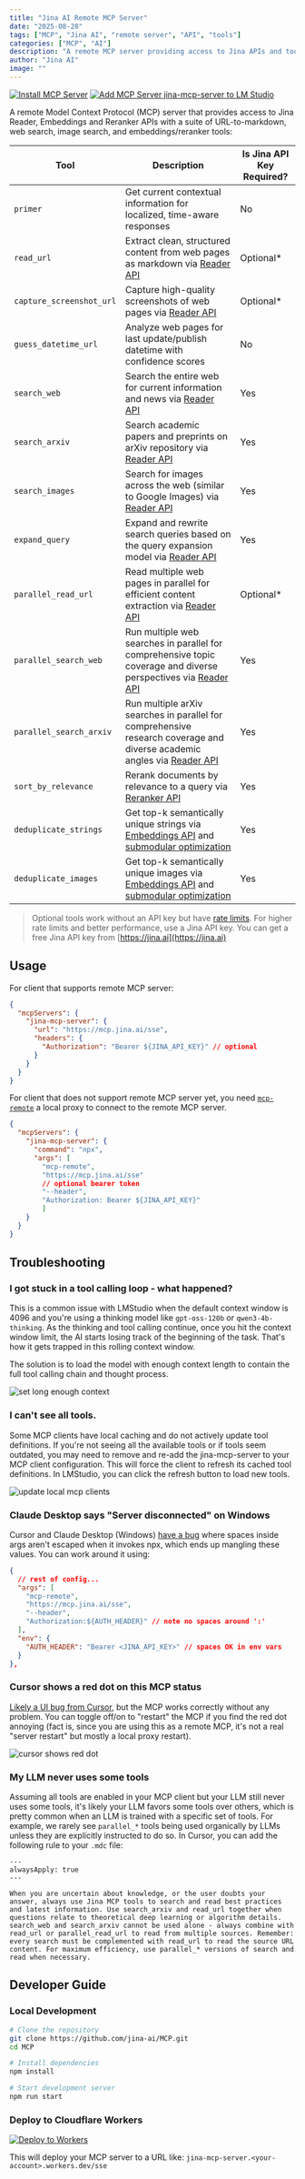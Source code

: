 ```yaml
---
title: "Jina AI Remote MCP Server"
date: "2025-08-28"
tags: ["MCP", "Jina AI", "remote server", "API", "tools"]
categories: ["MCP", "AI"]
description: "A remote MCP server providing access to Jina APIs and tools."
author: "Jina AI"
image: ""
---
```


[![Install MCP Server](https://cursor.com/deeplink/mcp-install-dark.svg)](https://cursor.com/en/install-mcp?name=jina-mcp-server&config=eyJ1cmwiOiJodHRwczovL21jcC5qaW5hLmFpL3NzZSIsImhlYWRlcnMiOnsiQXV0aG9yaXphdGlvbiI6IkJlYXJlciBqaW5hXzg3ZGEyOTM2NDI2NDQzNDliNmE0MGM4Mzc4NDViNGYzR0hpZ3FXay1yNmtIY0ZPSm1jY29rb1RiaWpZYiJ9fQ%3D%3D)
[![Add MCP Server jina-mcp-server to LM Studio](https://files.lmstudio.ai/deeplink/mcp-install-light.svg)](https://lmstudio.ai/install-mcp?name=jina-mcp-server&config=eyJ1cmwiOiJodHRwczovL21jcC5qaW5hLmFpL3NzZSIsImhlYWRlcnMiOnsiQXV0aG9yaXphdGlvbiI6IkJlYXJlciBqaW5hXzI5NGQ5NmRiODFiYTQ1ZjY5MDFiOGM2OTRmM2I3NDU4ZVJMaV9MRS1xOGNqejRCeUE3REJ2cGZPUm5fdSJ9fQ%3D%3D)

A remote Model Context Protocol (MCP) server that provides access to Jina Reader, Embeddings and Reranker APIs with a suite of URL-to-markdown, web search, image search, and embeddings/reranker tools:

| Tool                     | Description                                                                                                                                                                                                     | Is Jina API Key Required? |
| ------------------------ | --------------------------------------------------------------------------------------------------------------------------------------------------------------------------------------------------------------- | ------------------------- |
| `primer`                 | Get current contextual information for localized, time-aware responses                                                                                                                                          | No                        |
| `read_url`               | Extract clean, structured content from web pages as markdown via [Reader API](https://jina.ai/reader)                                                                                                           | Optional*                 |
| `capture_screenshot_url` | Capture high-quality screenshots of web pages via [Reader API](https://jina.ai/reader)                                                                                                                          | Optional*                 |
| `guess_datetime_url`     | Analyze web pages for last update/publish datetime with confidence scores                                                                                                                                       | No                        |
| `search_web`             | Search the entire web for current information and news via [Reader API](https://jina.ai/reader)                                                                                                                 | Yes                       |
| `search_arxiv`           | Search academic papers and preprints on arXiv repository via [Reader API](https://jina.ai/reader)                                                                                                               | Yes                       |
| `search_images`          | Search for images across the web (similar to Google Images) via [Reader API](https://jina.ai/reader)                                                                                                            | Yes                       |
| `expand_query`           | Expand and rewrite search queries based on the query expansion model via [Reader API](https://jina.ai/reader)                                                                                                   | Yes                       |
| `parallel_read_url`      | Read multiple web pages in parallel for efficient content extraction via [Reader API](https://jina.ai/reader)                                                                                                   | Optional*                 |
| `parallel_search_web`    | Run multiple web searches in parallel for comprehensive topic coverage and diverse perspectives via [Reader API](https://jina.ai/reader)                                                                        | Yes                       |
| `parallel_search_arxiv`  | Run multiple arXiv searches in parallel for comprehensive research coverage and diverse academic angles via [Reader API](https://jina.ai/reader)                                                                | Yes                       |
| `sort_by_relevance`      | Rerank documents by relevance to a query via [Reranker API](https://jina.ai/reranker)                                                                                                                           | Yes                       |
| `deduplicate_strings`    | Get top-k semantically unique strings via [Embeddings API](https://jina.ai/embeddings) and [submodular optimization](https://jina.ai/news/submodular-optimization-for-diverse-query-generation-in-deepresearch) | Yes                       |
| `deduplicate_images`     | Get top-k semantically unique images via [Embeddings API](https://jina.ai/embeddings) and [submodular optimization](https://jina.ai/news/submodular-optimization-for-diverse-query-generation-in-deepresearch)  | Yes                       |

> Optional tools work without an API key but have [rate limits](https://jina.ai/api-dashboard/rate-limit). For higher rate limits and better performance, use a Jina API key. You can get a free Jina API key from [https://jina.ai](https://jina.ai)

## Usage

For client that supports remote MCP server:
```json
{
  "mcpServers": {
    "jina-mcp-server": {
      "url": "https://mcp.jina.ai/sse",
      "headers": {
        "Authorization": "Bearer ${JINA_API_KEY}" // optional
      }
    }
  }
}
```

For client that does not support remote MCP server yet, you need [`mcp-remote`](https://www.npmjs.com/package/mcp-remote) a local proxy to connect to the remote MCP server.

```json
{
  "mcpServers": {
    "jina-mcp-server": {
      "command": "npx",
      "args": [
        "mcp-remote", 
        "https://mcp.jina.ai/sse"
        // optional bearer token
        "--header",
        "Authorization: Bearer ${JINA_API_KEY}"
        ]
    }
  }
}
```

## Troubleshooting

### I got stuck in a tool calling loop - what happened?

This is a common issue with LMStudio when the default context window is 4096 and you're using a thinking model like `gpt-oss-120b` or `qwen3-4b-thinking`. As the thinking and tool calling continue, once you hit the context window limit, the AI starts losing track of the beginning of the task. That's how it gets trapped in this rolling context window.

The solution is to load the model with enough context length to contain the full tool calling chain and thought process.

![set long enough context](https://ai.programnotes.cn/img/ai/jina/1.png)

### I can't see all tools.

Some MCP clients have local caching and do not actively update tool definitions. If you're not seeing all the available tools or if tools seem outdated, you may need to remove and re-add the jina-mcp-server to your MCP client configuration. This will force the client to refresh its cached tool definitions. In LMStudio, you can click the refresh button to load new tools.

![update local mcp clients](https://ai.programnotes.cn/img/ai/jina/2.png)

### Claude Desktop says "Server disconnected" on Windows

Cursor and Claude Desktop (Windows) [have a bug](https://www.npmjs.com/package/mcp-remote#:~:text=Note%3A%20Cursor,env%20vars%0A%20%20%7D%0A%7D%2C) where spaces inside args aren't escaped when it invokes npx, which ends up mangling these values. You can work around it using:

```json
{
  // rest of config...
  "args": [
    "mcp-remote",
    "https://mcp.jina.ai/sse",
    "--header",
    "Authorization:${AUTH_HEADER}" // note no spaces around ':'
  ],
  "env": {
    "AUTH_HEADER": "Bearer <JINA_API_KEY>" // spaces OK in env vars
  }
},
```

### Cursor shows a red dot on this MCP status

[Likely a UI bug from Cursor](https://forum.cursor.com/t/why-is-my-mcp-red/100518), but the MCP works correctly without any problem. You can toggle off/on to "restart" the MCP if you find the red dot annoying (fact is, since you are using this as a remote MCP, it's not a real "server restart" but mostly a local proxy restart).

![cursor shows red dot](https://ai.programnotes.cn/img/ai/jina/3.jpg)

### My LLM never uses some tools

Assuming all tools are enabled in your MCP client but your LLM still never uses some tools, it's likely your LLM favors some tools over others, which is pretty common when an LLM is trained with a specific set of tools. For example, we rarely see `parallel_*` tools being used organically by LLMs unless they are explicitly instructed to do so. In Cursor, you can add the following rule to your `.mdc` file:

```text
---
alwaysApply: true
---

When you are uncertain about knowledge, or the user doubts your answer, always use Jina MCP tools to search and read best practices and latest information. Use search_arxiv and read_url together when questions relate to theoretical deep learning or algorithm details. search_web and search_arxiv cannot be used alone - always combine with read_url or parallel_read_url to read from multiple sources. Remember: every search must be complemented with read_url to read the source URL content. For maximum efficiency, use parallel_* versions of search and read when necessary.
```

## Developer Guide

### Local Development

```bash
# Clone the repository
git clone https://github.com/jina-ai/MCP.git
cd MCP

# Install dependencies
npm install

# Start development server
npm run start
```

### Deploy to Cloudflare Workers

[![Deploy to Workers](https://deploy.workers.cloudflare.com/button)](https://deploy.workers.cloudflare.com/?url=https://github.com/jina-ai/MCP)

This will deploy your MCP server to a URL like: `jina-mcp-server.<your-account>.workers.dev/sse`